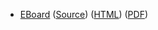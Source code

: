* [EBoard](../eboards/52.md) 
  ([Source](../eboards/52.html))
  ([HTML](../eboards/52.html))
  ([PDF](../eboards/52.pdf))
